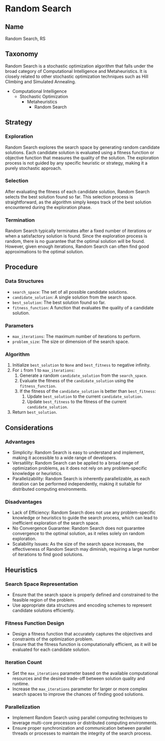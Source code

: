 # Random Search

## Name
Random Search, RS

## Taxonomy
Random Search is a stochastic optimization algorithm that falls under the broad category of Computational Intelligence and Metaheuristics. It is closely related to other stochastic optimization techniques such as Hill Climbing and Simulated Annealing.

- Computational Intelligence
  - Stochastic Optimization
    - Metaheuristics
      - Random Search

## Strategy

### Exploration
Random Search explores the search space by generating random candidate solutions. Each candidate solution is evaluated using a fitness function or objective function that measures the quality of the solution. The exploration process is not guided by any specific heuristic or strategy, making it a purely stochastic approach.

### Selection
After evaluating the fitness of each candidate solution, Random Search selects the best solution found so far. This selection process is straightforward, as the algorithm simply keeps track of the best solution encountered during the exploration phase.

### Termination
Random Search typically terminates after a fixed number of iterations or when a satisfactory solution is found. Since the exploration process is random, there is no guarantee that the optimal solution will be found. However, given enough iterations, Random Search can often find good approximations to the optimal solution.

## Procedure

### Data Structures
- `search_space`: The set of all possible candidate solutions.
- `candidate_solution`: A single solution from the search space.
- `best_solution`: The best solution found so far.
- `fitness_function`: A function that evaluates the quality of a candidate solution.

### Parameters
- `max_iterations`: The maximum number of iterations to perform.
- `problem_size`: The size or dimension of the search space.

### Algorithm
1. Initialize `best_solution` to `None` and `best_fitness` to negative infinity.
2. For `i` from 1 to `max_iterations`:
   1. Generate a random `candidate_solution` from the `search_space`.
   2. Evaluate the fitness of the `candidate_solution` using the `fitness_function`.
   3. If the fitness of the `candidate_solution` is better than `best_fitness`:
      1. Update `best_solution` to the current `candidate_solution`.
      2. Update `best_fitness` to the fitness of the current `candidate_solution`.
3. Return `best_solution`.

## Considerations

### Advantages
- Simplicity: Random Search is easy to understand and implement, making it accessible to a wide range of developers.
- Versatility: Random Search can be applied to a broad range of optimization problems, as it does not rely on any problem-specific knowledge or heuristics.
- Parallelizability: Random Search is inherently parallelizable, as each iteration can be performed independently, making it suitable for distributed computing environments.

### Disadvantages
- Lack of Efficiency: Random Search does not use any problem-specific knowledge or heuristics to guide the search process, which can lead to inefficient exploration of the search space.
- No Convergence Guarantee: Random Search does not guarantee convergence to the optimal solution, as it relies solely on random exploration.
- Scalability Issues: As the size of the search space increases, the effectiveness of Random Search may diminish, requiring a large number of iterations to find good solutions.

## Heuristics

### Search Space Representation
- Ensure that the search space is properly defined and constrained to the feasible region of the problem.
- Use appropriate data structures and encoding schemes to represent candidate solutions efficiently.

### Fitness Function Design
- Design a fitness function that accurately captures the objectives and constraints of the optimization problem.
- Ensure that the fitness function is computationally efficient, as it will be evaluated for each candidate solution.

### Iteration Count
- Set the `max_iterations` parameter based on the available computational resources and the desired trade-off between solution quality and runtime.
- Increase the `max_iterations` parameter for larger or more complex search spaces to improve the chances of finding good solutions.

### Parallelization
- Implement Random Search using parallel computing techniques to leverage multi-core processors or distributed computing environments.
- Ensure proper synchronization and communication between parallel threads or processes to maintain the integrity of the search process.

